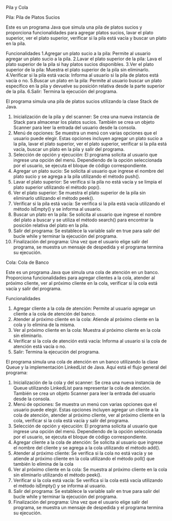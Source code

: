 Pila y Cola

Pila: Pila de Platos Sucios

Este es un programa Java que simula una pila de platos sucios y proporciona
funcionalidades para agregar platos sucios, lavar el plato superior,
ver el plato superior, verificar si la pila está vacía y buscar un plato en la pila.

Funcionalidades
1.Agregar un plato sucio a la pila: Permite al usuario agregar un plato sucio a la pila.
2.Lavar el plato superior de la pila: Lava el plato superior de la pila si hay platos sucios disponibles.
3.Ver el plato superior de la pila: Muestra el plato superior de la pila sin eliminarlo.
4.Verificar si la pila está vacía: Informa al usuario si la pila de platos está vacía o no.
5.Buscar un plato en la pila: Permite al usuario buscar un plato específico en la pila y devuelve su posición relativa desde la parte superior de la pila.
6.Salir: Termina la ejecución del programa.

El programa simula una pila de platos sucios utilizando la clase Stack de Java. 

1. Inicialización de la pila y del scanner: Se crea una nueva instancia de Stack<String> para almacenar los platos sucios.
También se crea un objeto Scanner para leer la entrada del usuario desde la consola.
2. Menú de opciones: Se muestra un menú con varias opciones que el usuario puede elegir.
Estas opciones incluyen agregar un plato sucio a la pila, lavar el plato superior, ver el plato superior,
verificar si la pila está vacía, buscar un plato en la pila y salir del programa.
3. Selección de opción y ejecución: El programa solicita al usuario que ingrese una opción del menú.
Dependiendo de la opción seleccionada por el usuario, se ejecuta el bloque de código correspondiente.
4. Agregar un plato sucio: Se solicita al usuario que ingrese el nombre del plato sucio y se agrega a la pila utilizando el método push().   
5. Lavar el plato superior: Se verifica si la pila no está vacía y se limpia el plato superior utilizando el método pop().
6. Ver el plato superior: Se muestra el plato superior de la pila sin eliminarlo utilizando el método peek().
7. Verificar si la pila está vacía: Se verifica si la pila está vacía utilizando el método isEmpty() y se informa al usuario.
8. Buscar un plato en la pila: Se solicita al usuario que ingrese el nombre del plato a buscar y se utiliza el método search()
para encontrar la posición relativa del plato en la pila.
9. Salir del programa: Se establece la variable salir en true para salir del bucle while y terminar la ejecución del programa.
10. Finalización del programa: Una vez que el usuario elige salir del programa, se muestra un mensaje de despedida y el programa termina su ejecución.

Cola: Cola de Banco

Este es un programa Java que simula una cola de atención en un banco. Proporciona funcionalidades para agregar clientes a la cola,
atender al próximo cliente, ver al próximo cliente en la cola, verificar si la cola está vacía y salir del programa.

Funcionalidades
1. Agregar cliente a la cola de atención: Permite al usuario agregar un cliente a la cola de atención del banco.
2. Atender al próximo cliente en la cola: Atiende al próximo cliente en la cola y lo elimina de la misma.
3. Ver al próximo cliente en la cola: Muestra al próximo cliente en la cola sin eliminarlo.
4. Verificar si la cola de atención está vacía: Informa al usuario si la cola de atención está vacía o no.
5. Salir: Termina la ejecución del programa.

El programa simula una cola de atención en un banco utilizando la clase Queue y la implementación 
LinkedList de Java. Aquí está el flujo general del programa:

1. Inicialización de la cola y del scanner: Se crea una nueva instancia de Queue<String>
utilizando LinkedList para representar la cola de atención. También se crea un objeto Scanner para leer la entrada del usuario desde la consola.
2. Menú de opciones: Se muestra un menú con varias opciones que el usuario puede elegir. Estas opciones incluyen agregar un cliente a la cola de atención,
 atender al próximo cliente, ver al próximo cliente en la cola, verificar si la cola está vacía y salir del programa.
3. Selección de opción y ejecución: El programa solicita al usuario que ingrese una opción del menú.
Dependiendo de la opción seleccionada por el usuario, se ejecuta el bloque de código correspondiente.
4. Agregar cliente a la cola de atención: Se solicita al usuario que ingrese el nombre del cliente y se agrega a la cola utilizando el método add().
5. Atender al próximo cliente: Se verifica si la cola no está vacía y se atiende al próximo cliente en la cola utilizando el método poll()
que también lo elimina de la cola
6. Ver al próximo cliente en la cola: Se muestra al próximo cliente en la cola sin eliminarlo utilizando el método peek().
7. Verificar si la cola está vacía: Se verifica si la cola está vacía utilizando el método isEmpty() y se informa al usuario.
8. Salir del programa: Se establece la variable salir en true para salir del bucle while y terminar la ejecución del programa.
9. Finalización del programa: Una vez que el usuario elige salir del programa, se muestra un mensaje de despedida y el programa termina su ejecución.
